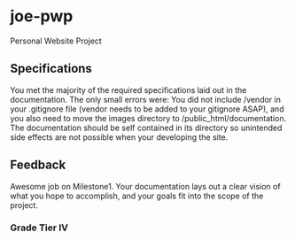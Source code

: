 # joe-pwp
Personal Website Project
## Specifications
You met the majority of the required specifications laid out in the documentation. The only small errors were: You did not include /vendor in your .gitignore file (vendor needs to be added to your gitignore ASAP), and you also need to move the images directory to /public_html/documentation. The documentation should be self contained in its directory so unintended side effects are not possible when your developing the site.
## Feedback
Awesome job on Milestone1. Your documentation lays out a clear vision of what you hope to accomplish, and your goals fit into the scope of the project.
### Grade Tier IV
